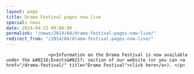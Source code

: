 ```yaml
---
layout: page
title: Drama Festival pages now live
special: news
date: 2014-04-23 09:00:00
permalink: "/news/2014/04/drama-festival-pages-now-live/"
redirect_from: "/2014/04/drama-festival-pages-now-live/"
---
```



                    
                    <p>Information on the Drama Festival is now available under the &#8216;Events&#8217; section of our website (or you can <a href="/drama-festival/" title="Drama Festival">click here</a>). </p>

                
